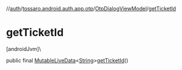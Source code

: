 //[auth](../../../index.md)/[tossaro.android.auth.app.otp](../index.md)/[OtpDialogViewModel](index.md)/[getTicketId](get-ticket-id.md)

# getTicketId

[androidJvm]\

public final [MutableLiveData](https://developer.android.com/reference/kotlin/androidx/lifecycle/MutableLiveData.html)&lt;[String](https://developer.android.com/reference/kotlin/java/lang/String.html)&gt;[getTicketId](get-ticket-id.md)()
